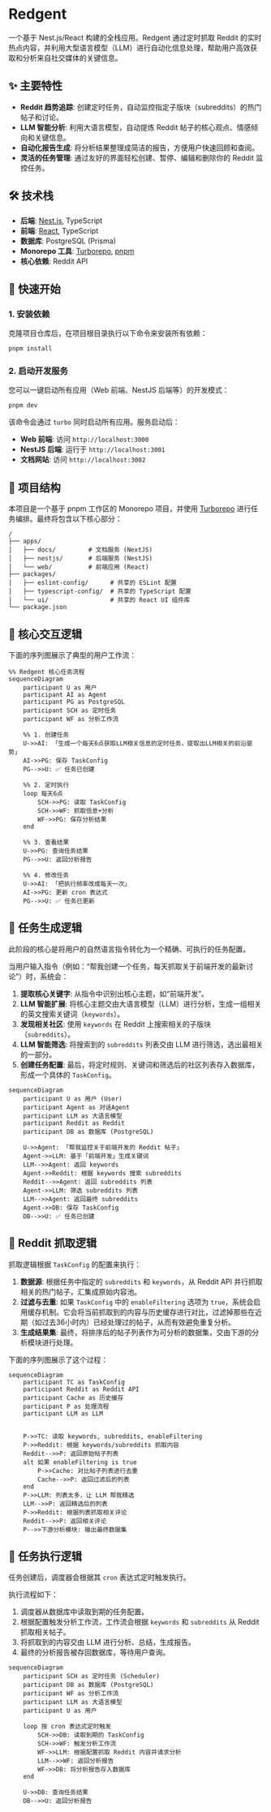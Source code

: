 # Redgent

一个基于 Nest.js/React 构建的全栈应用。Redgent 通过定时抓取 Reddit 的实时热点内容，并利用大型语言模型（LLM）进行自动化信息处理，帮助用户高效获取和分析来自社交媒体的关键信息。

## ✨ 主要特性

- **Reddit 趋势追踪**: 创建定时任务，自动监控指定子版块（subreddits）的热门帖子和讨论。
- **LLM 智能分析**: 利用大语言模型，自动提炼 Reddit 帖子的核心观点、情感倾向和关键信息。
- **自动化报告生成**: 将分析结果整理成简洁的报告，方便用户快速回顾和查阅。
- **灵活的任务管理**: 通过友好的界面轻松创建、暂停、编辑和删除你的 Reddit 监控任务。

## 🛠️ 技术栈

- **后端**: [Nest.js](https://nestjs.com/), TypeScript
- **前端**: [React](https://react.dev/), TypeScript
- **数据库**: PostgreSQL (Prisma)
- **Monorepo 工具**: [Turborepo](https://turbo.build/repo), [pnpm](https://pnpm.io/)
- **核心依赖**: Reddit API

## 🚀 快速开始

### 1. 安装依赖

克隆项目仓库后，在项目根目录执行以下命令来安装所有依赖：

```bash
pnpm install
```

### 2. 启动开发服务

您可以一键启动所有应用（Web 前端、NestJS 后端等）的开发模式：

```bash
pnpm dev
```

该命令会通过 `turbo` 同时启动所有应用。服务启动后：

- **Web 前端**: 访问 `http://localhost:3000`
- **NestJS 后端**: 运行于 `http://localhost:3001`
- **文档网站**: 访问 `http://localhost:3002`

## 📂 项目结构

本项目是一个基于 pnpm 工作区的 Monorepo 项目，并使用 [Turborepo](https://turbo.build/repo) 进行任务编排。最终将包含以下核心部分：

```
/
├── apps/
│   ├── docs/         # 文档服务 (NextJS)
│   ├── nestjs/       # 后端服务 (NestJS)
│   └── web/          # 前端应用 (React)
├── packages/
│   ├── eslint-config/      # 共享的 ESLint 配置
│   ├── typescript-config/  # 共享的 TypeScript 配置
│   └── ui/                 # 共享的 React UI 组件库
└── package.json
```

## 🤖 核心交互逻辑

下面的序列图展示了典型的用户工作流：

```mermaid
%% Redgent 核心任务流程
sequenceDiagram
    participant U as 用户
    participant AI as Agent
    participant PG as PostgreSQL
    participant SCH as 定时任务
    participant WF as 分析工作流

    %% 1. 创建任务
    U->>AI: 「生成一个每天6点获取LLM相关信息的定时任务，提取出LLM相关的前沿驱势」
    AI->>PG: 保存 TaskConfig
    PG-->>U: ✅ 任务已创建

    %% 2. 定时执行
    loop 每天6点
        SCH->>PG: 读取 TaskConfig
        SCH->>WF: 抓取信息+分析
        WF->>PG: 保存分析结果
    end

    %% 3. 查看结果
    U->>PG: 查询任务结果
    PG-->>U: 返回分析报告

    %% 4. 修改任务
    U->>AI: 「把执行频率改成每天一次」
    AI->>PG: 更新 cron 表达式
    PG-->>U: ✅ 任务已更新
```

## 🤖 任务生成逻辑

此阶段的核心是将用户的自然语言指令转化为一个精确、可执行的任务配置。

当用户输入指令（例如：“帮我创建一个任务，每天抓取关于前端开发的最新讨论”）时，系统会：

1.  **提取核心关键字**: 从指令中识别出核心主题，如“前端开发”。
2.  **LLM 智能扩展**: 将核心主题交由大语言模型（LLM）进行分析，生成一组相关的英文搜索关键词（`keywords`）。
3.  **发现相关社区**: 使用 `keywords` 在 Reddit 上搜索相关的子版块（`subreddits`）。
4.  **LLM 智能筛选**: 将搜索到的 `subreddits` 列表交由 LLM 进行筛选，选出最相关的一部分。
5.  **创建任务配置**: 最后，将定时规则、关键词和筛选后的社区列表存入数据库，形成一个具体的 `TaskConfig`。

```mermaid
sequenceDiagram
    participant U as 用户 (User)
    participant Agent as 对话Agent
    participant LLM as 大语言模型
    participant Reddit as Reddit
    participant DB as 数据库 (PostgreSQL)

    U->>Agent: 「帮我监控关于前端开发的 Reddit 帖子」
    Agent->>LLM: 基于「前端开发」生成关键词
    LLM-->>Agent: 返回 keywords
    Agent->>Reddit: 根据 keywords 搜索 subreddits
    Reddit-->>Agent: 返回 subreddits 列表
    Agent->>LLM: 筛选 subreddits 列表
    LLM-->>Agent: 返回最终 subreddits
    Agent->>DB: 保存 TaskConfig
    DB-->>U: ✅ 任务已创建
```

## 🤖 Reddit 抓取逻辑

抓取逻辑根据 `TaskConfig` 的配置来执行：

1.  **数据源**: 根据任务中指定的 `subreddits` 和 `keywords`，从 Reddit API 并行抓取相关的热门帖子，汇集成原始内容池。
2.  **过滤与去重**: 如果 `TaskConfig` 中的 `enableFiltering` 选项为 `true`，系统会启用缓存机制。它会将当前抓取到的内容与历史缓存进行对比，过滤掉那些在近期（如过去36小时内）已经处理过的帖子，从而有效避免重复分析。
3.  **生成结果集**: 最终，将排序后的帖子列表作为可分析的数据集，交由下游的分析模块进行处理。

下面的序列图展示了这个过程：

```mermaid
sequenceDiagram
    participant TC as TaskConfig
    participant Reddit as Reddit API
    participant Cache as 历史缓存
    participant P as 处理流程
    participant LLM as LLM


    P->>TC: 读取 keywords, subreddits, enableFiltering
    P->>Reddit: 根据 keywords/subreddits 抓取内容
    Reddit-->>P: 返回原始帖子列表
    alt 如果 enableFiltering is true
        P->>Cache: 对比帖子列表进行去重
        Cache-->>P: 返回过滤后的列表
    end
    P->>LLM: 列表太多，让 LLM 帮我精选
    LLM-->>P: 返回精选后的列表
    P->>Reddit: 根据列表抓取相关评论
    Reddit-->>P: 返回相关评论
    P-->>下游分析模块: 输出最终数据集
```

## 🤖 任务执行逻辑

任务创建后，调度器会根据其 `cron` 表达式定时触发执行。

执行流程如下：

1.  调度器从数据库中读取到期的任务配置。
2.  根据配置触发分析工作流，工作流会根据 `keywords` 和 `subreddits` 从 Reddit 抓取相关帖子。
3.  将抓取到的内容交由 LLM 进行分析、总结，生成报告。
4.  最终的分析报告被存回数据库，等待用户查询。

```mermaid
sequenceDiagram
    participant SCH as 定时任务 (Scheduler)
    participant DB as 数据库 (PostgreSQL)
    participant WF as 分析工作流
    participant LLM as 大语言模型
    participant U as 用户

    loop 按 cron 表达式定时触发
        SCH->>DB: 读取到期的 TaskConfig
        SCH->>WF: 触发分析工作流
        WF->>LLM: 根据配置抓取 Reddit 内容并请求分析
        LLM-->>WF: 返回分析报告
        WF->>DB: 将分析报告存入数据库
    end

    U->>DB: 查询任务结果
    DB-->>U: 返回分析报告
```
